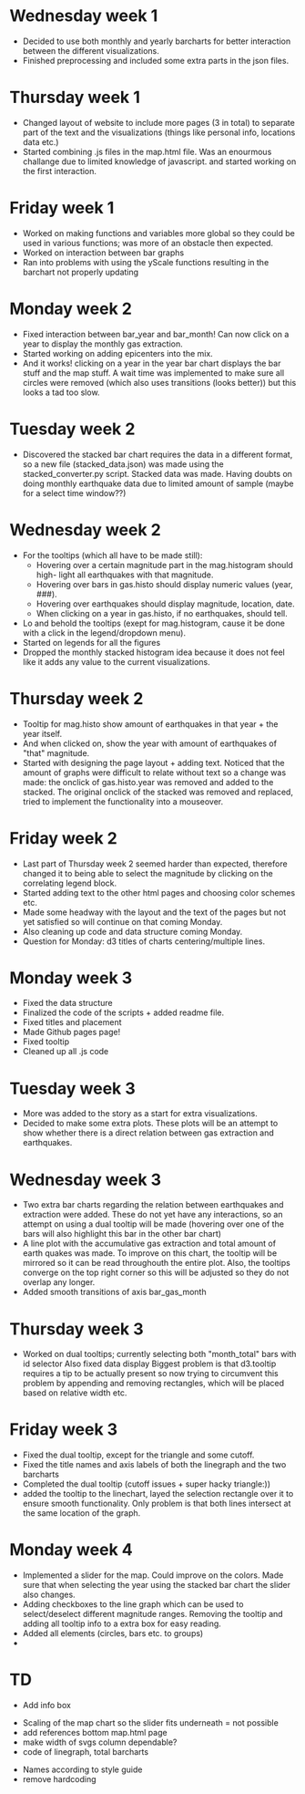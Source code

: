 # Wednesday week 1
- Decided to use both monthly and yearly barcharts for better interaction
  between the different visualizations.
- Finished preprocessing and included some extra parts in the json files.
# Thursday week 1
- Changed layout of website to include more pages (3 in total) to separate
  part of the text and the visualizations (things like personal info, locations
    data etc.)
- Started combining .js files in the map.html file. Was an enourmous challange due
  to limited knowledge of javascript. and started working on
  the first interaction.
# Friday week 1
- Worked on making functions and variables more global so they could be used in
  various functions; was more of an obstacle then expected.
- Worked on interaction between bar graphs
- Ran into problems with using the yScale functions resulting in the barchart not
  properly updating
# Monday week 2
- Fixed interaction between bar_year and bar_month! Can now click on a year to display
  the monthly gas extraction.
- Started working on adding epicenters into the mix.
- And it works! clicking on a year in the year bar chart displays the bar stuff
  and the map stuff. A wait time was implemented to make sure all circles were
  removed (which also uses transitions (looks better)) but this looks a tad
  too slow.
# Tuesday week 2
- Discovered the stacked bar chart requires the data in a different format,
  so a new file (stacked_data.json) was made using the stacked_converter.py
  script. Stacked data was made. Having doubts on doing monthly earthquake data
  due to limited amount of sample (maybe for a select time window??)
# Wednesday week 2
- For the tooltips (which all have to be made still):
  - Hovering over a certain magnitude part in the mag.histogram should high-
    light all earthquakes with that magnitude.
  - Hovering over bars in gas.histo should display numeric values (year, ###).
  - Hovering over earthquakes should display magnitude, location, date.
  - When clicking on a year in gas.histo, if no earthquakes, should tell.
- Lo and behold the tooltips (exept for mag.histogram, cause it be done with
  a click in the legend/dropdown menu).
- Started on legends for all the figures
- Dropped the monthly stacked histogram idea because it does not feel like
  it adds any value to the current visualizations.
# Thursday week 2
- Tooltip for mag.histo show amount of earthquakes in that year + the year itself.
- And when clicked on, show the year with amount of earthquakes of "that"
  magnitude.
- Started with designing the page layout + adding text. Noticed that the amount
  of graphs were difficult to relate without text so a change was made:
  the onclick of gas.histo.year was removed and added to the stacked. The
  original onclick of the stacked was removed and replaced, tried to implement
  the functionality into a mouseover.
# Friday week 2
- Last part of Thursday week 2 seemed harder than expected, therefore changed
  it to being able to select the magnitude by clicking on the correlating
  legend block.
- Started adding text to the other html pages and choosing color schemes etc.
- Made some headway with the layout and the text of the pages but not yet
  satisfied so will continue on that coming Monday.
- Also cleaning up code and data structure coming Monday.
- Question for Monday: d3 titles of charts centering/multiple lines.  
# Monday week 3
- Fixed the data structure
- Finalized the code of the scripts + added readme file.
- Fixed titles and placement
- Made Github pages page!
- Fixed tooltip
- Cleaned up all .js code
# Tuesday week 3
- More was added to the story as a start for extra visualizations.
- Decided to make some extra plots. These plots will be an attempt to show
  whether there is a direct relation between gas extraction and earthquakes.
# Wednesday week 3
- Two extra bar charts regarding the relation between earthquakes and extraction
  were added. These do not yet have any interactions, so an attempt on
  using a dual tooltip will be made (hovering over one of the bars will also
    highlight this bar in the other bar chart)
- A line plot with the accumulative gas extraction and total amount of earth
  quakes was made. To improve on this chart, the tooltip will be mirrored so
  it can be read throughouth the entire plot. Also, the tooltips converge
  on the top right corner so this will be adjusted so they do not overlap
  any longer.
- Added smooth transitions of axis bar_gas_month
# Thursday week 3
- Worked on dual tooltips; currently selecting both "month_total" bars with id selector
  Also fixed data display
  Biggest problem is that d3.tooltip requires a tip to be actually present so now trying
  to circumvent this problem by appending and removing rectangles, which will be placed
  based on relative width etc.
# Friday week 3
- Fixed the dual tooltip, except for the triangle and some cutoff.
- Fixed the title names and axis labels of both the linegraph and the two barcharts
- Completed the dual tooltip (cutoff issues + super hacky triangle:))
- added the tooltip to the linechart, layed the selection rectangle
  over it to ensure smooth functionality. Only problem is that both lines
  intersect at the same location of the graph.
# Monday week 4
- Implemented a slider for the map. Could improve on the colors. Made sure
  that when selecting the year using the stacked bar chart the slider also
  changes.
- Adding checkboxes to the line graph which can be used to select/deselect different
  magnitude ranges. Removing the  tooltip and adding all tooltip info to a
  extra box for easy reading.
- Added all elements (circles, bars etc. to groups)
- 



# TD
<!-- - Smooth transitions of axis bar_gas_month -->
<!-- - Match smooth transitions of map titles ?not going to do this. -->
<!-- - Dual tooltip @ "investigating relations" + title names -->
<!-- - Replace tooltip dynamically in line plot -->
<!-- - set axis titles properly -->
<!-- - Add slider for the years and check box -->
- Add info box
<!-- - Color scheme for all svgs -->
<!-- - set tick thing on bottom axis line plot -->
- Scaling of the map chart so the slider fits underneath = not possible
- add references bottom map.html page
- make width of svgs column dependable?
- code of linegraph, total barcharts
<!-- - Add all elements to groups! -->
- Names according to style guide
- remove hardcoding
